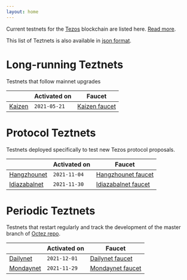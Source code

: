 ```yaml
---
layout: home
---
```


Current testnets for the [Tezos](https://tezos.com) blockchain are listed here. [Read more](about/).

This list of Teztnets is also available in [json format](https://teztnets.xyz/teztnets.json).

# Long-running Teztnets

Testnets that follow mainnet upgrades

| | Activated on | Faucet |
|-------|---------------------|--|
| [Kaizen](/kaizen-about) | `2021-05-21` | [Kaizen faucet](https://faucet.tzalpha.net) |



# Protocol Teztnets

Testnets deployed specifically to test new Tezos protocol proposals.

| | Activated on | Faucet |
|-------|---------------------|--|
| [Hangzhounet](/hangzhounet-about) | `2021-11-04` | [Hangzhounet faucet](https://teztnets.xyz/hangzhounet-faucet) |
| [Idiazabalnet](/idiazabalnet-about) | `2021-11-30` | [Idiazabalnet faucet](https://teztnets.xyz/idiazabalnet-faucet) |



# Periodic Teztnets

Testnets that restart regularly and track the development of the master branch of [Octez repo](https://gitlab.com/tezos/tezos/).

| | Activated on | Faucet |
|-------|---------------------|--|
| [Dailynet](/dailynet-2021-12-01-about) | `2021-12-01` | [Dailynet faucet](https://teztnets.xyz/dailynet-2021-12-01-faucet) |
| [Mondaynet](/mondaynet-2021-11-29-about) | `2021-11-29` | [Mondaynet faucet](https://teztnets.xyz/mondaynet-2021-11-29-faucet) |




